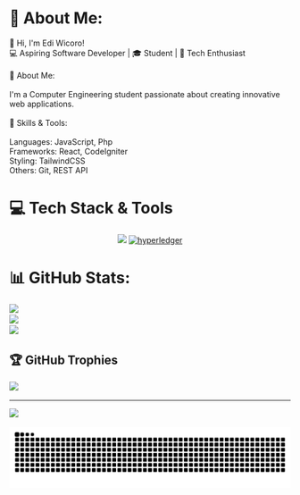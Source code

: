 # 💫 About Me:
👋 Hi, I'm Edi Wicoro!<br>💻 Aspiring Software Developer | 🎓 Student | 🌱 Tech Enthusiast<br><br>🔭 About Me:<br><br>    I'm a Computer Engineering student passionate about creating innovative web applications.<br>   <br>🌟 Skills & Tools:<br><br>    Languages: JavaScript, Php<br>    Frameworks: React, CodeIgniter<br>    Styling: TailwindCSS<br>    Others: Git, REST API


# 💻 Tech Stack & Tools
<p align="center">
    <img src="https://skillicons.dev/icons?i=html,css,js,react,tailwind,php,laravel,codeigniter,python,git,vscode,figma" />
    <a href="https://www.hyperledger.org/use/fabric" target="_blank" rel="noreferrer">
      <img src="https://cdn.jsdelivr.net/gh/devicons/devicon/icons/hyperledger/hyperledger-original.svg" alt="hyperledger" width="45" height="45"/>
    </a>
</p>

# 📊 GitHub Stats:
![](https://github-readme-stats.vercel.app/api?username=Ediw7&theme=radical&hide_border=true&include_all_commits=true&count_private=false)<br/>
![](https://github-readme-streak-stats.herokuapp.com/?user=Ediw7&theme=radical&hide_border=true)<br/>
![](https://github-readme-stats.vercel.app/api/top-langs/?username=Ediw7&theme=radical&hide_border=true&include_all_commits=true&count_private=false&layout=compact)

## 🏆 GitHub Trophies
![](https://github-profile-trophy.vercel.app/?username=Ediw7&theme=radical&no-frame=false&no-bg=true&margin-w=4)

---
[![](https://visitcount.itsvg.in/api?id=Ediw7&icon=0&color=0)](https://visitcount.itsvg.in)

![github-snake-animation](https://raw.githubusercontent.com/Ediw7/Ediw7/output/snake.svg)

<!-- Proudly created with GPRM ( https://gprm.itsvg.in ) -->
